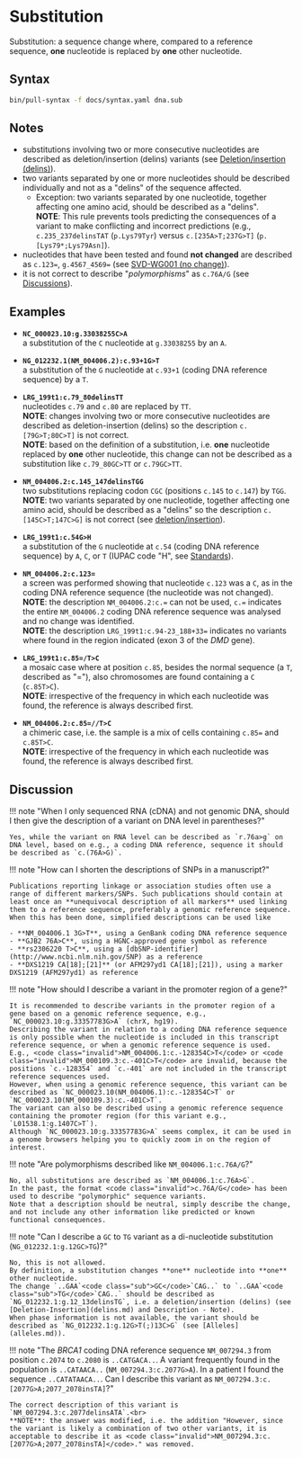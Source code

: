 # Substitution

<!-- ## Definition -->

Substitution: a sequence change where, compared to a reference sequence, **one** nucleotide is replaced by **one** other nucleotide.

## Syntax

```sh exec="true"
bin/pull-syntax -f docs/syntax.yaml dna.sub
```

## Notes

- substitutions involving two or more consecutive nucleotides are described as deletion/insertion (delins) variants (see [Deletion/insertion (delins)](delins.md)).
- two variants separated by one or more nucleotides should be described individually and not as a "delins" of the sequence affected.
    - Exception: two variants separated by one nucleotide, together affecting one amino acid, should be described as a "delins".<br>
      **NOTE**: This rule prevents tools predicting the consequences of a variant to make conflicting and incorrect predictions (e.g., `c.235_237delinsTAT` (`p.Lys79Tyr`) versus `c.[235A>T;237G>T]` (`p.[Lys79*;Lys79Asn]`).<br>
- nucleotides that have been tested and found **not changed** are described as `c.123=`, `g.4567_4569=` (see [SVD-WG001 (no change)](../../consultation/SVD-WG001.md)).
- it is not correct to describe "_polymorphisms_" as <code class="invalid">c.76A/G</code> (see [Discussions](#polymorphism)).

## Examples

- **`NC_000023.10:g.33038255C>A`**<br>
  a substitution of the `C` nucleotide at `g.33038255` by an `A`.

- **`NG_012232.1(NM_004006.2):c.93+1G>T`**<br>
  a substitution of the `G` nucleotide at `c.93+1` (coding DNA reference sequence) by a `T`.

- **`LRG_199t1:c.79_80delinsTT`**<br>
  nucleotides `c.79` and `c.80` are replaced by `TT`.<br>
  **NOTE**: changes involving two or more consecutive nucleotides are described as deletion-insertion (delins) so the description <code class="invalid">c.[79G>T;80C>T]</code> is not correct.<br>
  **NOTE**: based on the definition of a substitution, i.e. **one** nucleotide replaced by **one** other nucleotide, this change can not be described as a substitution like <code class="invalid">c.79_80GC>TT</code> or <code class="invalid">c.79GC>TT</code>.

- **`NM_004006.2:c.145_147delinsTGG`**<br>
  two substitutions replacing codon `CGC` (positions `c.145` to `c.147`) by `TGG`.<br>
  **NOTE**: two variants separated by one nucleotide, together affecting one amino acid, should be described as a "delins" so the description <code class="invalid">c.[145C>T;147C>G]</code> is not correct (see [deletion/insertion](delins.md)).

- **`LRG_199t1:c.54G>H`**<br>
  a substitution of the `G` nucleotide at `c.54` (coding DNA reference sequence) by `A`, `C`, or `T` (IUPAC code "H", see [Standards](../../background/standards.md)).

- **`NM_004006.2:c.123=`**<br>
  a screen was performed showing that nucleotide `c.123` was a `C`, as in the coding DNA reference sequence (the nucleotide was not changed).<br>
  **NOTE**: the description `NM_004006.2:c.=` can not be used, `c.=` indicates the entire `NM_004006.2` coding DNA reference sequence was analysed and no change was identified.<br>
  **NOTE**: the description `LRG_199t1:c.94-23_188+33=` indicates no variants where found in the region indicated (exon 3 of the _DMD_ gene).

- **`LRG_199t1:c.85=/T>C`**<br>
  a mosaic case where at position `c.85`, besides the normal sequence (a `T`, described as "="), also chromosomes are found containing a `C` (`c.85T>C`).<br>
  **NOTE**: irrespective of the frequency in which each nucleotide was found, the reference is always described first.

- **`NM_004006.2:c.85=//T>C`**<br>
  a chimeric case, i.e. the sample is a mix of cells containing `c.85=` and `c.85T>C`.<br>
  **NOTE**: irrespective of the frequency in which each nucleotide was found, the reference is always described first.

## Discussion

!!! note "When I only sequenced RNA (cDNA) and not genomic DNA, should I then give the description of a variant on DNA level in parentheses?"

    Yes, while the variant on RNA level can be described as `r.76a>g` on DNA level, based on e.g., a coding DNA reference, sequence it should be described as `c.(76A>G)`.

!!! note "How can I shorten the descriptions of SNPs in a manuscript?"

    Publications reporting linkage or association studies often use a range of different markers/SNPs. Such publications should contain at least once an **unequivocal description of all markers** used linking them to a reference sequence, preferably a genomic reference sequence. When this has been done, simplified descriptions can be used like

    - **NM_004006.1 3G>T**, using a GenBank coding DNA reference sequence
    - **GJB2 76A>C**, using a HGNC-approved gene symbol as reference
    - **rs2306220 T>C**, using a [dbSNP-identifier](http://www.ncbi.nlm.nih.gov/SNP) as a reference
    - **DXS1219 CA[18];[21]** (or AFM297yd1 CA[18];[21]), using a marker DXS1219 (AFM297yd1) as reference

!!! note "How should I describe a variant in the promoter region of a gene?"

    It is recommended to describe variants in the promoter region of a gene based on a genomic reference sequence, e.g., `NC_000023.10:g.33357783G>A` (chrX, hg19).
    Describing the variant in relation to a coding DNA reference sequence is only possible when the nucleotide is included in this transcript reference sequence, or when a genomic reference sequence is used.
    E.g., <code class="invalid">NM_004006.1:c.-128354C>T</code> or <code class="invalid">NM_000109.3:c.-401C>T</code> are invalid, because the positions `c.-128354` and `c.-401` are not included in the transcript reference sequences used.
    However, when using a genomic reference sequence, this variant can be described as `NC_000023.10(NM_004006.1):c.-128354C>T` or `NC_000023.10(NM_000109.3):c.-401C>T`.
    The variant can also be described using a genomic reference sequence containing the promoter region (for this variant e.g., `L01538.1:g.1407C>T`).
    Although `NC_000023.10:g.33357783G>A` seems complex, it can be used in a genome browsers helping you to quickly zoom in on the region of interest.

<a id="polymorphism"></a>
!!! note "Are polymorphisms described like <code class="invalid">NM_004006.1:c.76A/G</code>?"

    No, all substitutions are described as `NM_004006.1:c.76A>G`.
    In the past, the format <code class="invalid">c.76A/G</code> has been used to describe "polymorphic" sequence variants.
    Note that a description should be neutral, simply describe the change, and not include any other information like predicted or known functional consequences.

!!! note "Can I describe a `GC` to `TG` variant as a di-nucleotide substitution (<code class="invalid">NG_012232.1:g.12GC>TG</code>)?"

    No, this is not allowed.
    By definition, a substitution changes **one** nucleotide into **one** other nucleotide.
    The change `..GAA`<code class="sub">GC</code>`CAG..` to `..GAA`<code class="sub">TG</code>`CAG..` should be described as `NG_012232.1:g.12_13delinsTG`, i.e. a deletion/insertion (delins) (see [Deletion-Insertion](delins.md) and Description - Note).
    When phase information is not available, the variant should be described as `NG_012232.1:g.12G>T(;)13C>G` (see [Alleles](alleles.md)).

!!! note "The _BRCA1_ coding DNA reference sequence `NM_007294.3` from position `c.2074` to `c.2080` is `..CAT`<code class="sub">G</code>`ACA..`. A variant frequently found in the population is `..CAT`<code class="sub">A</code>`ACA..` (`NM_007294.3:c.2077G>A`). In a patient I found the sequence `..CAT`<code class="sub">A</code><code class="ins">TA</code>`ACA..`. Can I describe this variant as <code class="invalid">NM_007294.3:c.[2077G>A;2077_2078insTA]</code>?"

    The correct description of this variant is `NM_007294.3:c.2077delinsATA`.<br>
    **NOTE**: the answer was modified, i.e. the addition "However, since the variant is likely a combination of two other variants, it is acceptable to describe it as <code class="invalid">NM_007294.3:c.[2077G>A;2077_2078insTA]</code>." was removed.
